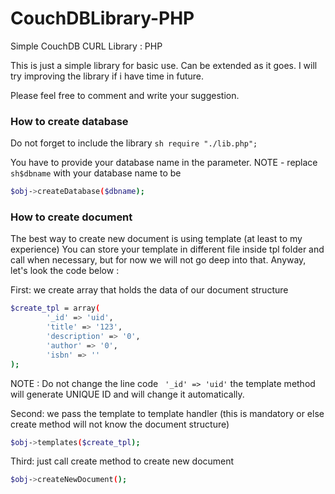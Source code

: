 # CouchDBLibrary-PHP
Simple CouchDB CURL Library : PHP

This is just a simple library for basic use. Can be extended as it goes.
I will try improving the library if i have time in future.

Please feel free to comment and write your suggestion.


### How to create database
Do not forget to include the library ```sh require "./lib.php"; ```

You have to provide your database name in the parameter.
NOTE - replace ```sh$dbname``` with your database name to be
```sh
$obj->createDatabase($dbname);
```

### How to create document
The best way to create new document is using template (at least to my experience)
You can store your template in different file inside tpl folder and call when necessary, 
but for now we will not go deep into that. Anyway, let's look the code below :

First: we create array that holds the data of our document structure
```sh
$create_tpl = array(
		'_id' => 'uid',
		'title' => '123',
		'description' => '0',
		'author' => '0',
		'isbn' => ''
);
```
NOTE : Do not change the line code ``` '_id' => 'uid'``` the template method will generate UNIQUE ID and will change it automatically.

Second: we pass the template to template handler (this is mandatory or else create method will not know the document structure)
```sh
$obj->templates($create_tpl);
```
Third: just call create method to create new document
```sh
$obj->createNewDocument();
```
